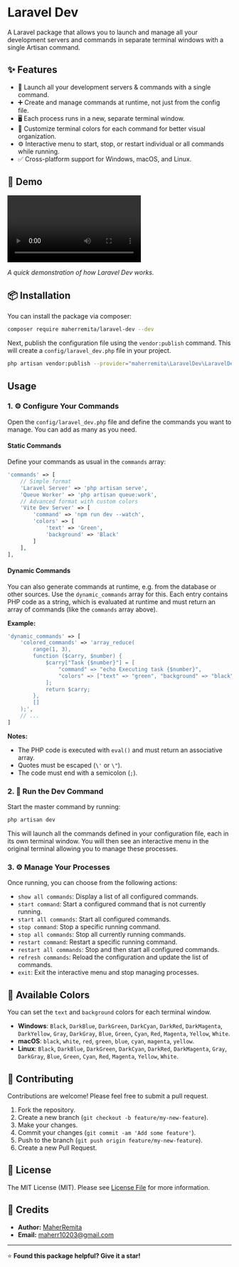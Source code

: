 # Laravel Dev

A Laravel package that allows you to launch and manage all your development servers and commands in separate terminal windows with a single Artisan command.

## ✨ Features

-   🚀 Launch all your development servers & commands with a single command.
-   ➕ Create and manage commands at runtime, not just from the config file.
-   🖥️ Each process runs in a new, separate terminal window.
-   🎨 Customize terminal colors for each command for better visual organization.
-   ⚙️ Interactive menu to start, stop, or restart individual or all commands while running.
-   ✅ Cross-platform support for Windows, macOS, and Linux.

## 🚀 Demo

<video src="media/video.mp4" controls="controls" style="max-width: 720px;"></video>

*A quick demonstration of how Laravel Dev works.*

## 📦 Installation

You can install the package via composer:

```bash
composer require maherremita/laravel-dev --dev
```

Next, publish the configuration file using the `vendor:publish` command. This will create a `config/laravel_dev.php` file in your project.

```bash
php artisan vendor:publish --provider="maherremita\LaravelDev\LaravelDevServiceProvider" --tag="config"
```

## Usage

### 1. ⚙️ Configure Your Commands



Open the `config/laravel_dev.php` file and define the commands you want to manage. You can add as many as you need.

#### Static Commands

Define your commands as usual in the `commands` array:

```php
'commands' => [
    // Simple format
    'Laravel Server' => 'php artisan serve',
    'Queue Worker' => 'php artisan queue:work',
    // Advanced format with custom colors
    'Vite Dev Server' => [
        'command' => 'npm run dev --watch',
        'colors' => [
            'text' => 'Green',
            'background' => 'Black'
        ]
    ],
],
```

#### Dynamic Commands

You can also generate commands at runtime, e.g. from the database or other sources. Use the `dynamic_commands` array for this. Each entry contains PHP code as a string, which is evaluated at runtime and must return an array of commands (like the `commands` array above).

**Example:**

```php
'dynamic_commands' => [
    'colored_commands' => 'array_reduce(
        range(1, 3),
        function ($carry, $number) {
            $carry["Task {$number}"] = [
                "command" => "echo Executing task {$number}",
                "colors" => ["text" => "green", "background" => "black"]
            ];
            return $carry;
        },
        []
    );',
    // ...
]
```

**Notes:**
- The PHP code is executed with `eval()` and must return an associative array.
- Quotes must be escaped (`\'` or `\"`).
- The code must end with a semicolon (`;`).


### 2. 🚀 Run the Dev Command

Start the master command by running:

```bash
php artisan dev
```

This will launch all the commands defined in your configuration file, each in its own terminal window. You will then see an interactive menu in the original terminal allowing you to manage these processes.

### 3. ⚙️ Manage Your Processes

Once running, you can choose from the following actions:
-   `show all commands`: Display a list of all configured commands.
-   `start command`: Start a configured command that is not currently running.
-   `start all commands`: Start all configured commands.
-   `stop command`: Stop a specific running command.
-   `stop all commands`: Stop all currently running commands.
-   `restart command`: Restart a specific running command.
-   `restart all commands`: Stop and then start all configured commands.
-   `refresh commands`: Reload the configuration and update the list of commands.
-   `exit`: Exit the interactive menu and stop managing processes.


## 🎨 Available Colors

You can set the `text` and `background` colors for each terminal window.

-   **Windows**: `Black`, `DarkBlue`, `DarkGreen`, `DarkCyan`, `DarkRed`, `DarkMagenta`, `DarkYellow`, `Gray`, `DarkGray`, `Blue`, `Green`, `Cyan`, `Red`, `Magenta`, `Yellow`, `White`.
-   **macOS**: `black`, `white`, `red`, `green`, `blue`, `cyan`, `magenta`, `yellow`.
-   **Linux**: `Black`, `DarkBlue`, `DarkGreen`, `DarkCyan`, `DarkRed`, `DarkMagenta`, `Gray`, `DarkGray`, `Blue`, `Green`, `Cyan`, `Red`, `Magenta`, `Yellow`, `White`.

## 🤝 Contributing

Contributions are welcome! Please feel free to submit a pull request.

1.  Fork the repository.
2.  Create a new branch (`git checkout -b feature/my-new-feature`).
3.  Make your changes.
4.  Commit your changes (`git commit -am 'Add some feature'`).
5.  Push to the branch (`git push origin feature/my-new-feature`).
6.  Create a new Pull Request.

## 📜 License

The MIT License (MIT). Please see [License File](LICENSE) for more information.

## 🙏 Credits

- **Author:** [MaherRemita](https://github.com/MaherRemita)
- **Email:** maherr10203@gmail.com

---

⭐ **Found this package helpful? Give it a star!**